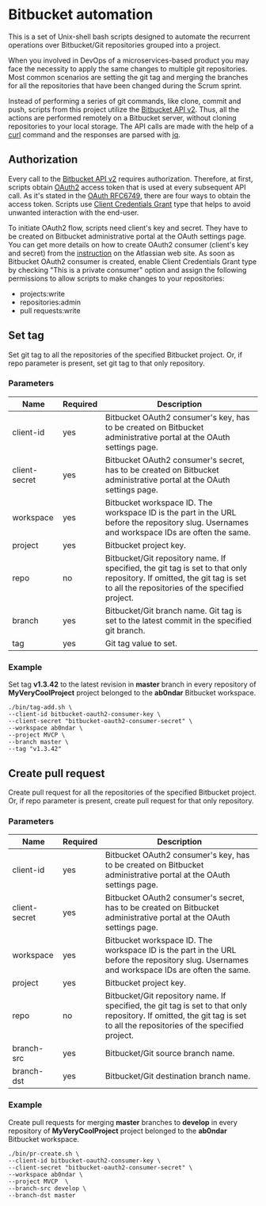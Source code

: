 # Bitbucket automation

This is a set of Unix-shell bash scripts designed to automate the recurrent operations 
over Bitbucket/Git repositories grouped into a project.   

When you involved in DevOps of a microservices-based product you may face the necessity to apply the same changes to multiple git repositories. 
Most common scenarios are setting the git tag and merging the branches for all the repositories that have been changed during the Scrum sprint.    
 
Instead of performing a series of git commands, like clone, commit and push, 
scripts from this project utilize the [Bitbucket API v2](https://developer.atlassian.com/bitbucket/api/2/reference/).
Thus, all the actions are performed remotely on a Bitbucket server, without cloning repositories to your local storage. 
The API calls are made with the help of a [curl](https://en.wikipedia.org/wiki/CURL) command and 
the responses are parsed with [jq](https://stedolan.github.io/jq/).  

## Authorization

Every call to the [Bitbucket API v2](https://developer.atlassian.com/bitbucket/api/2/reference/) requires authorization.
Therefore, at first, scripts obtain [OAuth2](https://developer.atlassian.com/cloud/bitbucket/oauth-2/) access token that is used at every subsequent API call.
As it's stated in the [OAuth RFC6749](https://tools.ietf.org/html/rfc6749#section-4), there are four ways to obtain the access token. 
Scripts use [Client Credentials Grant](https://tools.ietf.org/html/rfc6749#section-4.4) type that helps to avoid unwanted interaction with the end-user.  
  
To initiate OAuth2 flow, scripts need client's key and secret.
They have to be created on Bitbucket administrative portal at the OAuth settings page. 
You can get more details on how to create OAuth2 consumer (client's key and secret) from the 
[instruction](https://confluence.atlassian.com/bitbucket/oauth-on-bitbucket-cloud-238027431.html) on the Atlassian web site.
As soon as Bitbucket OAuth2 consumer is created, enable Client Credentials Grant type by checking "This is a private consumer" option and
assign the following permissions to allow scripts to make changes to your repositories:  
 * projects:write  
 * repositories:admin  
 * pull requests:write  

## Set tag

Set git tag to all the repositories of the specified Bitbucket project. 
Or, if repo parameter is present, set git tag to that only repository.

### Parameters
| Name            | Required | Description |
| --------------- | -------- | ------------- |
| client-id       | yes      | Bitbucket OAuth2 consumer's key, has to be created on Bitbucket administrative portal at the OAuth settings page. |
| client-secret   | yes      | Bitbucket OAuth2 consumer's secret, has to be created on Bitbucket administrative portal at the OAuth settings page. |
| workspace       | yes      | Bitbucket workspace ID. The workspace ID is the part in the URL before the repository slug. Usernames and workspace IDs are often the same. |
| project         | yes      | Bitbucket project key.  |
| repo            | no       | Bitbucket/Git repository name. If specified, the git tag is set to that only repository. If omitted, the git tag is set to all the repositories of the specified project. |
| branch          | yes      | Bitbucket/Git branch name. Git tag is set to the latest commit in the specified git branch. |
| tag             | yes      | Git tag value to set.  |
  
### Example
Set tag **v1.3.42** to the latest revision in **master** branch in every repository 
of **MyVeryCoolProject** project belonged to the **ab0ndar** Bitbucket workspace.   
```
./bin/tag-add.sh \  
--client-id bitbucket-oauth2-consumer-key \  
--client-secret "bitbucket-oauth2-consumer-secret" \
--workspace ab0ndar \  
--project MVCP \    
--branch master \  
--tag "v1.3.42"
``` 
 
## Create pull request

Create pull request for all the repositories of the specified Bitbucket project. 
Or, if repo parameter is present, create pull request for that only repository.

### Parameters
| Name            | Required | Description |
| --------------- | -------- | ------------- |
| client-id       | yes      | Bitbucket OAuth2 consumer's key, has to be created on Bitbucket administrative portal at the OAuth settings page. |
| client-secret   | yes      | Bitbucket OAuth2 consumer's secret, has to be created on Bitbucket administrative portal at the OAuth settings page. |
| workspace       | yes      | Bitbucket workspace ID. The workspace ID is the part in the URL before the repository slug. Usernames and workspace IDs are often the same. |
| project         | yes      | Bitbucket project key.  |
| repo            | no       | Bitbucket/Git repository name. If specified, the git tag is set to that only repository. If omitted, the git tag is set to all the repositories of the specified project. |
| branch-src      | yes      | Bitbucket/Git source branch name.  |
| branch-dst      | yes      | Bitbucket/Git destination branch name.  |
  
### Example
Create pull requests for merging **master** branches to **develop** in every repository 
of **MyVeryCoolProject** project belonged to the **ab0ndar** Bitbucket workspace.   
```
./bin/pr-create.sh \  
--client-id bitbucket-oauth2-consumer-key \  
--client-secret "bitbucket-oauth2-consumer-secret" \
--workspace ab0ndar \  
--project MVCP  \    
--branch-src develop \  
--branch-dst master
```  
